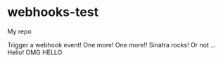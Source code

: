 # webhooks-test
My repo

Trigger a webhook event!
One more!
One more!!
Sinatra rocks!
Or not ...
Hello!
OMG
HELLO
